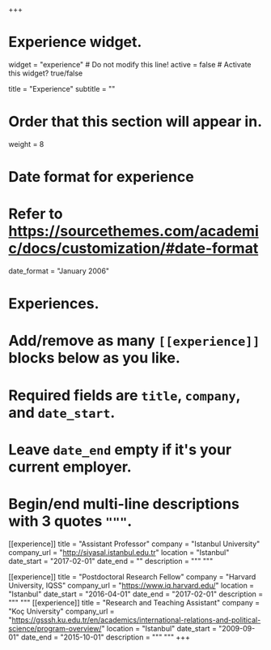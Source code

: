 +++
# Experience widget.
widget = "experience"  # Do not modify this line!
active = false  # Activate this widget? true/false

title = "Experience"
subtitle = ""

# Order that this section will appear in.
weight = 8

# Date format for experience
#   Refer to https://sourcethemes.com/academic/docs/customization/#date-format
date_format = "January 2006"

# Experiences.
#   Add/remove as many `[[experience]]` blocks below as you like.
#   Required fields are `title`, `company`, and `date_start`.
#   Leave `date_end` empty if it's your current employer.
#   Begin/end multi-line descriptions with 3 quotes `"""`.
[[experience]]
  title = "Assistant Professor"
  company = "Istanbul University"
  company_url = "http://siyasal.istanbul.edu.tr"
  location = "Istanbul"
  date_start = "2017-02-01"
  date_end = ""
  description = """
  """

[[experience]]
  title = "Postdoctoral Research Fellow"
  company = "Harvard University, IQSS"
  company_url = "https://www.iq.harvard.edu/"
  location = "Istanbul"
  date_start = "2016-04-01"
  date_end = "2017-02-01"
  description = """
  """
[[experience]]
  title = "Research and Teaching Assistant"
  company = "Koç University"
  company_url = "https://gsssh.ku.edu.tr/en/academics/international-relations-and-political-science/program-overview/"
  location = "Istanbul"
  date_start = "2009-09-01"
  date_end = "2015-10-01"
  description = """
  """
+++

